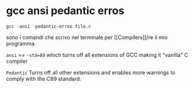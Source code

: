 # gcc ansi pedantic erros 
```Terminal 
gcc -ansi -pedantic-erros file.c 
```

sono i comandi che scrivo nel terminale per [[Compilers]]/re il mio programma. 

 ```ansi``` == ```-std=89``` which turns off all extensions of GCC making it "vanilla" C compiler 

```Pedantic``` Turns off all other extensions and enables more warnings to comply with the C89 standard. 



